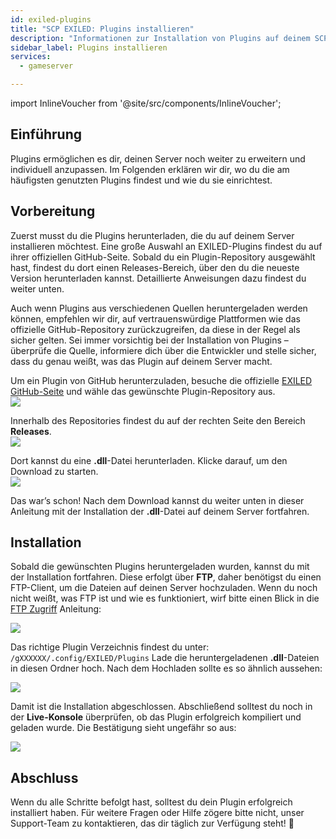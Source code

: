 ```yaml
---
id: exiled-plugins
title: "SCP EXILED: Plugins installieren"
description: "Informationen zur Installation von Plugins auf deinem SCP: EXILED Server von ZAP-Hosting - ZAP-Hosting.com Dokumentation"
sidebar_label: Plugins installieren
services:
  - gameserver

---
```


import InlineVoucher from '@site/src/components/InlineVoucher';

## Einführung

Plugins ermöglichen es dir, deinen Server noch weiter zu erweitern und individuell anzupassen. Im Folgenden erklären wir dir, wo du die am häufigsten genutzten Plugins findest und wie du sie einrichtest.

<InlineVoucher />

## Vorbereitung

Zuerst musst du die Plugins herunterladen, die du auf deinem Server installieren möchtest. Eine große Auswahl an EXILED-Plugins findest du auf ihrer offiziellen GitHub-Seite. Sobald du ein Plugin-Repository ausgewählt hast, findest du dort einen Releases-Bereich, über den du die neueste Version herunterladen kannst. Detaillierte Anweisungen dazu findest du weiter unten.

Auch wenn Plugins aus verschiedenen Quellen heruntergeladen werden können, empfehlen wir dir, auf vertrauenswürdige Plattformen wie das offizielle GitHub-Repository zurückzugreifen, da diese in der Regel als sicher gelten. Sei immer vorsichtig bei der Installation von Plugins – überprüfe die Quelle, informiere dich über die Entwickler und stelle sicher, dass du genau weißt, was das Plugin auf deinem Server macht.

Um ein Plugin von GitHub herunterzuladen, besuche die offizielle [EXILED GitHub-Seite](https://github.com/Exiled-Team) und wähle das gewünschte Plugin-Repository aus.  
![](https://screensaver01.zap-hosting.com/index.php/s/6cCEZGEBKNnJ4o4/preview)  

Innerhalb des Repositories findest du auf der rechten Seite den Bereich **Releases**.  
![](https://screensaver01.zap-hosting.com/index.php/s/fteeKrPYmRZknBq/preview)  

Dort kannst du eine **.dll**-Datei herunterladen. Klicke darauf, um den Download zu starten.  
![](https://screensaver01.zap-hosting.com/index.php/s/WzB3qHEb37kkBKs/preview)  

Das war’s schon! Nach dem Download kannst du weiter unten in dieser Anleitung mit der Installation der **.dll**-Datei auf deinem Server fortfahren.

## Installation

Sobald die gewünschten Plugins heruntergeladen wurden, kannst du mit der Installation fortfahren. Diese erfolgt über **FTP**, daher benötigst du einen FTP-Client, um die Dateien auf deinen Server hochzuladen. Wenn du noch nicht weißt, was FTP ist und wie es funktioniert, wirf bitte einen Blick in die [FTP Zugriff](gameserver-ftpaccess.md) Anleitung:

![](https://screensaver01.zap-hosting.com/index.php/s/pr5s8ySnpBN7qjC/preview)

Das richtige Plugin Verzeichnis findest du unter: 
```/gXXXXXX/.config/EXILED/Plugins```  Lade die heruntergeladenen **.dll**-Dateien in diesen Ordner hoch. Nach dem Hochladen sollte es so ähnlich aussehen:  

![](https://screensaver01.zap-hosting.com/index.php/s/MRJHcdGpwSb2agK/preview)

Damit ist die Installation abgeschlossen. Abschließend solltest du noch in der **Live-Konsole** überprüfen, ob das Plugin erfolgreich kompiliert und geladen wurde. Die Bestätigung sieht ungefähr so aus:

![](https://screensaver01.zap-hosting.com/index.php/s/NtN6T5fPif3ngEW/preview)

## Abschluss

Wenn du alle Schritte befolgt hast, solltest du dein Plugin erfolgreich installiert haben. Für weitere Fragen oder Hilfe zögere bitte nicht, unser Support-Team zu kontaktieren, das dir täglich zur Verfügung steht! 🙂
